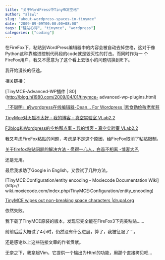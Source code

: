 ```yaml
---
title: "关于WordPress中TinyMCE空格"
author: "alswl"
slug: "about-wordpress-spaces-in-tinymce"
date: "2009-09-09T00:00:00+08:00"
tags: ["建站心得", "tinymce", "wordpress"]
categories: ["coding"]
---
```


在FireFox下，粘贴到WordPress编辑器中的内容会被自动去掉空格，这对于像Python这种靠缩进控制代码段的code就是毁灭性的打击。而同时作为一
个FireFox用户，我又不愿意为了这个看上去很小的问题切换到IE下。

我开始漫长的征途。

相关链接：

[TinyMCE-Advanced-WP插件 | 80](http://blog.hi1980.com/2009/04/01/tinymce-
advanced-wp-plugins.html)

[「不聪明」的wordpress在线编辑器-Dean... For Wordpress |素食勤俭敬老孝慈](http://veryi.com/w/104.html)

[TinyMce对火狐不太好 - 我的博客 - 真空实验室 VLab2.2](http://blog.tgb.net.cn/index.php?load=read&id=161)

[F2blog和Wordpress的空格那点事 - 我的博客 - 真空实验室 VLab2.2](http://blog.tgb.net.cn/index.php?load=read&id=615)

我又考虑FireFox粘贴的问题，考虑是不是这个原因，给FireFox取消了粘贴限制。

[关于firefox粘贴问题的解决方法 - 愿得一心人，白首不相离 -博客大巴](http://chifanhezhou.blogbus.com/logs/1406504.html)

还是无用。

最后我求助了Google in English，又尝试了几种方法。

[TinyMCE:Configuration/entity encoding - Moxiecode Documentation Wiki](http://
wiki.moxiecode.com/index.php/TinyMCE:Configuration/entity_encoding)

[TinyMCE wipes out non-breaking space characters |drupal.org](http://drupal.org/node/72570)

依然失败。

我下载了TinyMCE原装的版本，发现它完全能在FireFox3下完美粘贴……

前前后后大概试了4小时，仍然没有什么进展，算了，我被征服了```。

还是感谢以上这些链接文章的作者贡献。

无奈之下，我拿起Vim，它提供一个输出为Html的功能，用那个直接拷贝吧...
